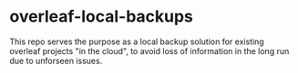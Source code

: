 # overleaf-local-backups
This repo serves the purpose as a local backup solution for existing overleaf projects "in the cloud", to avoid loss of information in the long run due to unforseen issues.
